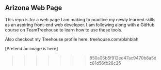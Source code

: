 ## Arizona Web Page

This repo is for a web page I am making to practice my newly learned skills as an aspiring front-end web developer. I am following along with a GitHub course on TeamTreehouse to learn how to use these tools. 

Also checkout my Treehouse profile here: treehouse.com/blahblah

[Pretend an image is here]


>>>>>>> 850a05b5f912ee47ac9470b8a5dc81d56fb28c25
